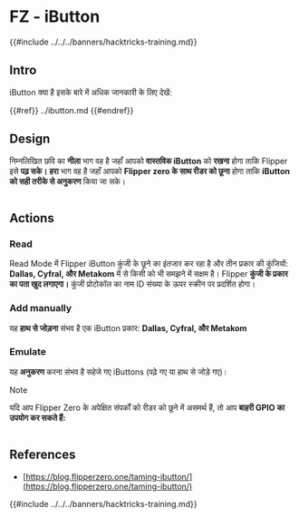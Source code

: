 # FZ - iButton

{{#include ../../../banners/hacktricks-training.md}}

## Intro

iButton क्या है इसके बारे में अधिक जानकारी के लिए देखें:

{{#ref}}
../ibutton.md
{{#endref}}

## Design

निम्नलिखित छवि का **नीला** भाग वह है जहाँ आपको **वास्तविक iButton** को **रखना** होगा ताकि Flipper इसे **पढ़ सके।** **हरा** भाग वह है जहाँ आपको **Flipper zero के साथ रीडर को छूना** होगा ताकि **iButton को सही तरीके से अनुकरण** किया जा सके।

<figure><img src="../../../images/image (565).png" alt=""><figcaption></figcaption></figure>

## Actions

### Read

Read Mode में Flipper iButton कुंजी के छूने का इंतजार कर रहा है और तीन प्रकार की कुंजियों: **Dallas, Cyfral, और Metakom** में से किसी को भी समझने में सक्षम है। Flipper **कुंजी के प्रकार का पता खुद लगाएगा।** कुंजी प्रोटोकॉल का नाम ID संख्या के ऊपर स्क्रीन पर प्रदर्शित होगा।

### Add manually

यह **हाथ से जोड़ना** संभव है एक iButton प्रकार: **Dallas, Cyfral, और Metakom**

### **Emulate**

यह **अनुकरण** करना संभव है सहेजे गए iButtons (पढ़े गए या हाथ से जोड़े गए)।

> [!NOTE]
> यदि आप Flipper Zero के अपेक्षित संपर्कों को रीडर को छूने में असमर्थ हैं, तो आप **बाहरी GPIO का उपयोग कर सकते हैं:**

<figure><img src="../../../images/image (138).png" alt=""><figcaption></figcaption></figure>

## References

- [https://blog.flipperzero.one/taming-ibutton/](https://blog.flipperzero.one/taming-ibutton/)

{{#include ../../../banners/hacktricks-training.md}}
